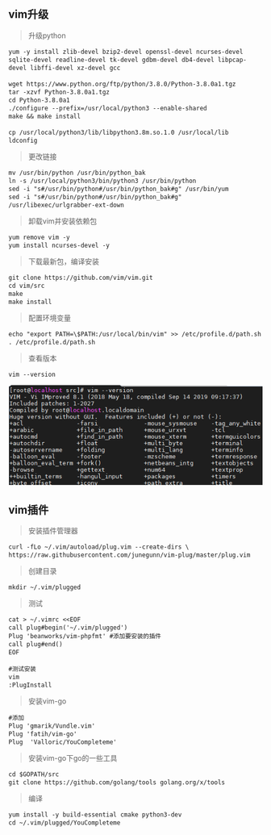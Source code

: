 ## vim升级 ##

> 升级python

	yum -y install zlib-devel bzip2-devel openssl-devel ncurses-devel sqlite-devel readline-devel tk-devel gdbm-devel db4-devel libpcap-devel libffi-devel xz-devel gcc 

	wget https://www.python.org/ftp/python/3.8.0/Python-3.8.0a1.tgz
	tar -xzvf Python-3.8.0a1.tgz
	cd Python-3.8.0a1
	./configure --prefix=/usr/local/python3 --enable-shared
	make && make install

	cp /usr/local/python3/lib/libpython3.8m.so.1.0 /usr/local/lib
	ldconfig

> 更改链接

	mv /usr/bin/python /usr/bin/python_bak
	ln -s /usr/local/python3/bin/python3 /usr/bin/python
	sed -i "s#/usr/bin/python#/usr/bin/python_bak#g" /usr/bin/yum
	sed -i "s#/usr/bin/python#/usr/bin/python_bak#g" /usr/libexec/urlgrabber-ext-down

> 卸载vim并安装依赖包

	yum remove vim -y
	yum install ncurses-devel -y

> 下载最新包，编译安装

	git clone https://github.com/vim/vim.git
	cd vim/src
	make
	make install

> 配置环境变量

	echo "export PATH=\$PATH:/usr/local/bin/vim" >> /etc/profile.d/path.sh
	. /etc/profile.d/path.sh

> 查看版本

	vim --version

![](./images/vim_version.png)

## vim插件 ##


> 安装插件管理器

	curl -fLo ~/.vim/autoload/plug.vim --create-dirs \
    https://raw.githubusercontent.com/junegunn/vim-plug/master/plug.vim

> 创建目录

	mkdir ~/.vim/plugged

> 测试

	cat > ~/.vimrc <<EOF
	call plug#begin('~/.vim/plugged')
	Plug 'beanworks/vim-phpfmt' #添加要安装的插件
	call plug#end()
	EOF

	#测试安装
	vim
	:PlugInstall

> 安装vim-go

	#添加
	Plug 'gmarik/Vundle.vim'
	Plug 'fatih/vim-go'
	Plug  'Valloric/YouCompleteme'

> 安装vim-go下go的一些工具

	cd $GOPATH/src
	git clone https://github.com/golang/tools golang.org/x/tools

> 编译

	yum install -y build-essential cmake python3-dev
	cd ~/.vim/plugged/YouCompleteme

	


